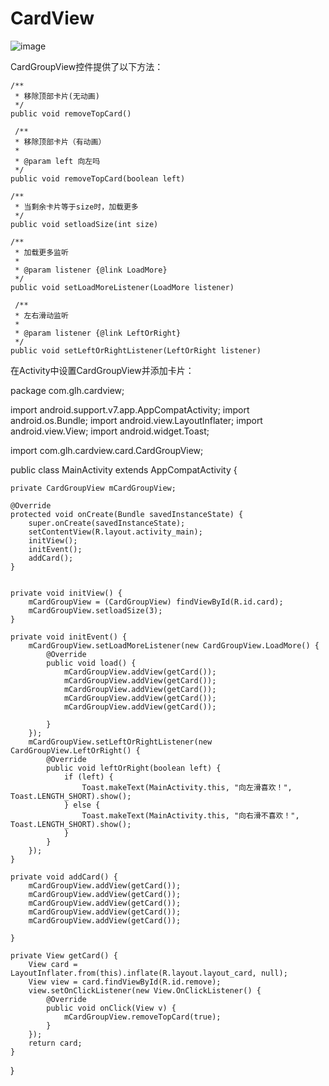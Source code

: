 # CardView



![image](http://img.blog.csdn.net/20170608203305743?watermark/2/text/aHR0cDovL2Jsb2cuY3Nkbi5uZXQvaGFpX3FpbmdfeHVfa29uZw==/font/5a6L5L2T/fontsize/400/fill/I0JBQkFCMA==/dissolve/70/gravity/SouthEast)


CardGroupView控件提供了以下方法：

    /**
     * 移除顶部卡片(无动画)
     */
    public void removeTopCard()

     /**
     * 移除顶部卡片（有动画）
     *
     * @param left 向左吗
     */
    public void removeTopCard(boolean left)

    /**
     * 当剩余卡片等于size时，加载更多
     */
    public void setloadSize(int size)

    /**
     * 加载更多监听
     *
     * @param listener {@link LoadMore}
     */
    public void setLoadMoreListener(LoadMore listener)

     /**
     * 左右滑动监听
     *
     * @param listener {@link LeftOrRight}
     */
    public void setLeftOrRightListener(LeftOrRight listener)





在Activity中设置CardGroupView并添加卡片：

package com.glh.cardview;

import android.support.v7.app.AppCompatActivity;
import android.os.Bundle;
import android.view.LayoutInflater;
import android.view.View;
import android.widget.Toast;

import com.glh.cardview.card.CardGroupView;

public class MainActivity extends AppCompatActivity {

    private CardGroupView mCardGroupView;

    @Override
    protected void onCreate(Bundle savedInstanceState) {
        super.onCreate(savedInstanceState);
        setContentView(R.layout.activity_main);
        initView();
        initEvent();
        addCard();
    }


    private void initView() {
        mCardGroupView = (CardGroupView) findViewById(R.id.card);
        mCardGroupView.setloadSize(3);
    }

    private void initEvent() {
        mCardGroupView.setLoadMoreListener(new CardGroupView.LoadMore() {
            @Override
            public void load() {
                mCardGroupView.addView(getCard());
                mCardGroupView.addView(getCard());
                mCardGroupView.addView(getCard());
                mCardGroupView.addView(getCard());
                mCardGroupView.addView(getCard());

            }
        });
        mCardGroupView.setLeftOrRightListener(new CardGroupView.LeftOrRight() {
            @Override
            public void leftOrRight(boolean left) {
                if (left) {
                    Toast.makeText(MainActivity.this, "向左滑喜欢！", Toast.LENGTH_SHORT).show();
                } else {
                    Toast.makeText(MainActivity.this, "向右滑不喜欢！", Toast.LENGTH_SHORT).show();
                }
            }
        });
    }

    private void addCard() {
        mCardGroupView.addView(getCard());
        mCardGroupView.addView(getCard());
        mCardGroupView.addView(getCard());
        mCardGroupView.addView(getCard());
        mCardGroupView.addView(getCard());

    }

    private View getCard() {
        View card = LayoutInflater.from(this).inflate(R.layout.layout_card, null);
        View view = card.findViewById(R.id.remove);
        view.setOnClickListener(new View.OnClickListener() {
            @Override
            public void onClick(View v) {
                mCardGroupView.removeTopCard(true);
            }
        });
        return card;
    }
}
